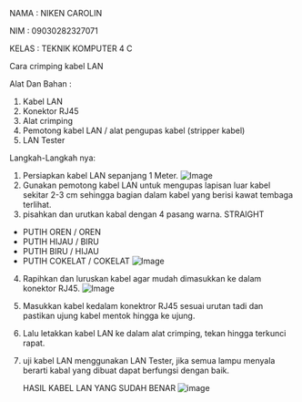 NAMA    : NIKEN CAROLIN 

NIM     : 09030282327071

KELAS   : TEKNIK KOMPUTER 4 C

Cara crimping kabel LAN 

Alat Dan Bahan :
1. Kabel LAN 
2. Konektor RJ45
3. Alat crimping
4. Pemotong kabel LAN / alat pengupas kabel (stripper kabel)
5. LAN Tester

Langkah-Langkah nya:
1. Persiapkan kabel LAN sepanjang 1 Meter.
![Image](https://github.com/user-attachments/assets/414cc018-ed64-4f48-ba28-aca14585338e)
2.  Gunakan pemotong kabel LAN untuk mengupas lapisan luar kabel sekitar 2-3 cm sehingga bagian dalam kabel yang berisi kawat tembaga terlihat.
3.  pisahkan dan urutkan kabal dengan 4 pasang warna.
    STRAIGHT
   - PUTIH OREN / OREN
   - PUTIH HIJAU / BIRU
   - PUTIH BIRU / HIJAU
   - PUTIH COKELAT / COKELAT
![Image](https://github.com/user-attachments/assets/86a827df-1d68-49c0-960b-f3b30634c763)
4. Rapihkan dan luruskan kabel agar mudah dimasukkan ke dalam konektor RJ45.
![Image](https://github.com/user-attachments/assets/0d8ea8e4-f500-4c53-9062-9eba7af34fb7)
5. Masukkan kabel kedalam konektror RJ45 sesuai urutan tadi dan pastikan ujung kabel mentok hingga ke ujung.
6. Lalu letakkan kabel LAN ke dalam alat crimping, tekan hingga terkunci rapat.
7. uji kabel LAN menggunakan LAN Tester, jika semua lampu menyala berarti kabal yang dibuat dapat berfungsi dengan baik.

   HASIL KABEL LAN YANG SUDAH BENAR
![image](https://github.com/user-attachments/assets/4ed23364-d052-4a2d-b61d-3a5e50d51bc7)

